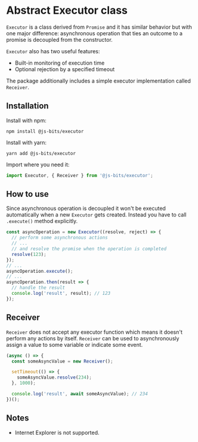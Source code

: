 # Abstract Executor class

`Executor` is a class derived from `Promise` and it has similar behavior but with one major difference: asynchronous operation that ties an outcome to a promise is decoupled from the constructor.

`Executor` also has two useful features:

- Built-in monitoring of execution time
- Optional rejection by a specified timeout

The package additionally includes a simple executor implementation called `Receiver`.

## Installation

Install with npm:

```
npm install @js-bits/executor
```

Install with yarn:

```
yarn add @js-bits/executor
```

Import where you need it:

```javascript
import Executor, { Receiver } from '@js-bits/executor';
```

## How to use

Since asynchronous operation is decoupled it won't be executed automatically when a new `Executor` gets created. Instead you have to call `.execute()` method explicitly.

```javascript
const asyncOperation = new Executor((resolve, reject) => {
  // perform some asynchronous actions
  // ...
  // and resolve the promise when the operation is completed
  resolve(123);
});
// ...
asyncOperation.execute();
// ...
asyncOperation.then(result => {
  // handle the result
  console.log('result', result); // 123
});
```

## Receiver

`Receiver` does not accept any executor function which means it doesn't perform any actions by itself. `Receiver` can be used to asynchronously assign a value to some variable or indicate some event.

```javascript
(async () => {
  const someAsyncValue = new Receiver();

  setTimeout(() => {
    someAsyncValue.resolve(234);
  }, 1000);

  console.log('result', await someAsyncValue); // 234
})();
```

## Notes

- Internet Explorer is not supported.
